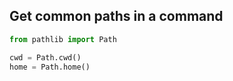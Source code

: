 

## Get common paths in a command

```python
from pathlib import Path

cwd = Path.cwd()
home = Path.home()
```

